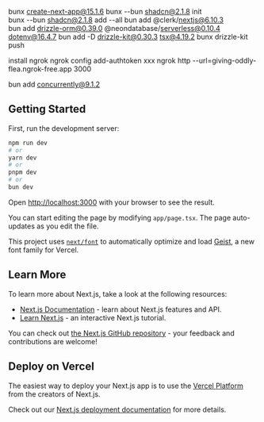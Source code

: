 bunx create-next-app@15.1.6
bunx --bun shadcn@2.1.8 init  
bunx --bun shadcn@2.1.8 add --all
bun add @clerk/nextjs@6.10.3     
bun add drizzle-orm@0.39.0 @neondatabase/serverless@0.10.4 dotenv@16.4.7
bun add -D drizzle-kit@0.30.3 tsx@4.19.2
bunx drizzle-kit push 

install ngrok
ngrok config add-authtoken xxx
ngrok http --url=giving-oddly-flea.ngrok-free.app 3000

bun add concurrently@9.1.2

## Getting Started

First, run the development server:

```bash
npm run dev
# or
yarn dev
# or
pnpm dev
# or
bun dev
```

Open [http://localhost:3000](http://localhost:3000) with your browser to see the result.

You can start editing the page by modifying `app/page.tsx`. The page auto-updates as you edit the file.

This project uses [`next/font`](https://nextjs.org/docs/app/building-your-application/optimizing/fonts) to automatically optimize and load [Geist](https://vercel.com/font), a new font family for Vercel.

## Learn More

To learn more about Next.js, take a look at the following resources:

- [Next.js Documentation](https://nextjs.org/docs) - learn about Next.js features and API.
- [Learn Next.js](https://nextjs.org/learn) - an interactive Next.js tutorial.

You can check out [the Next.js GitHub repository](https://github.com/vercel/next.js) - your feedback and contributions are welcome!

## Deploy on Vercel

The easiest way to deploy your Next.js app is to use the [Vercel Platform](https://vercel.com/new?utm_medium=default-template&filter=next.js&utm_source=create-next-app&utm_campaign=create-next-app-readme) from the creators of Next.js.

Check out our [Next.js deployment documentation](https://nextjs.org/docs/app/building-your-application/deploying) for more details.
